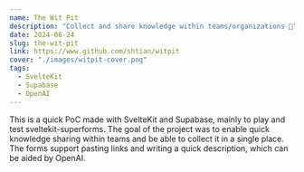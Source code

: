 ```yaml
---
name: The Wit Pit
description: "Collect and share knowledge within teams/organizations 🧠"
date: 2024-06-24
slug: the-wit-pit
link: https://www.github.com/shtian/witpit
cover: "./images/witpit-cover.png"
tags:
  - SvelteKit
  - Supabase
  - OpenAI
---
```


This is a quick PoC made with SvelteKit and Supabase, mainly to play and test sveltekit-superforms. The goal of the project was to enable quick knowledge sharing within teams and be able to collect it in a single place. The forms support pasting links and writing a quick description, which can be aided by OpenAI.
